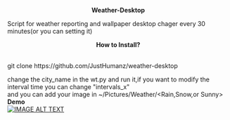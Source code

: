 <p align="center">
<b> Weather-Desktop  </b></p>  
Script for weather reporting and wallpaper desktop chager every 30 minutes(or you can setting it)<br>
<p align="center"> <b> How to Install? </b></p><br>
git clone https://github.com/JustHumanz/weather-desktop  

change the city_name in the wt.py and run it,if you want to modify the interval time you can change "intervals_x"<br>
and you can add your image in ~/Pictures/Weather/<Rain,Snow,or Sunny><br>
<b>Demo</b>  
<a href="https://www.youtube.com/watch?v=dWL7GEm9LZw">
<img src="https://i.imgur.com/C10h8PG.png" alt="IMAGE ALT TEXT"></a>
